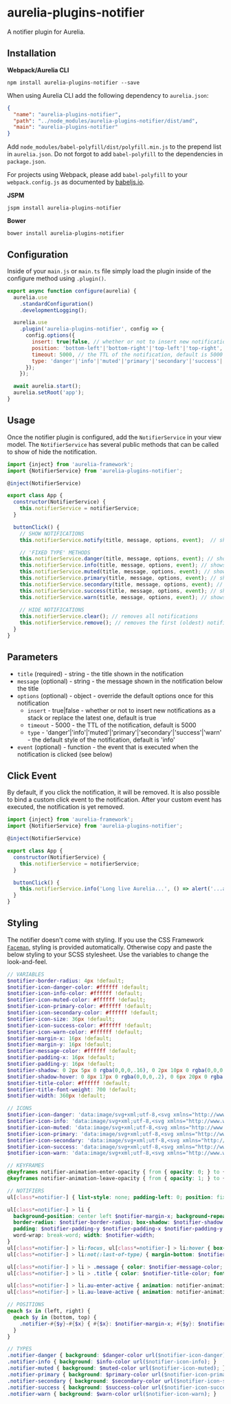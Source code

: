 # aurelia-plugins-notifier

A notifier plugin for Aurelia.

## Installation

**Webpack/Aurelia CLI**

```shell
npm install aurelia-plugins-notifier --save
```

When using Aurelia CLI add the following dependency to `aurelia.json`:

```json
{
  "name": "aurelia-plugins-notifier",
  "path": "../node_modules/aurelia-plugins-notifier/dist/amd",
  "main": "aurelia-plugins-notifier"
}
```

Add `node_modules/babel-polyfill/dist/polyfill.min.js` to the prepend list in `aurelia.json`. Do not forgot to add `babel-polyfill` to the dependencies in `package.json`.

For projects using Webpack, please add `babel-polyfill` to your `webpack.config.js` as documented by [babeljs.io](https://babeljs.io/docs/usage/polyfill/#usage-in-node--browserify--webpack).

**JSPM**

```shell
jspm install aurelia-plugins-notifier
```

**Bower**

```shell
bower install aurelia-plugins-notifier
```

## Configuration

Inside of your `main.js` or `main.ts` file simply load the plugin inside of the configure method using `.plugin()`.

```javascript
export async function configure(aurelia) {
  aurelia.use
    .standardConfiguration()
    .developmentLogging();

  aurelia.use
    .plugin('aurelia-plugins-notifier', config => {
      config.options({
        insert: true|false, // whether or not to insert new notifications as a stack or replace the latest one, default is true
        position: 'bottom-left'|'bottom-right'|'top-left'|'top-right', // the position on the page where to show the notifications, default is 'top-right'
        timeout: 5000, // the TTL of the notification, default is 5000
        type: 'danger'|'info'|'muted'|'primary'|'secondary'|'success'|'warn' // the default style of the notification, default is 'info'
      });
    });

  await aurelia.start();
  aurelia.setRoot('app');
}
```

## Usage

Once the notifier plugin is configured, add the `NotifierService` in your view model. The `NotifierService` has several public methods that can be called to show of hide the notification.
 
```javascript
import {inject} from 'aurelia-framework';
import {NotifierService} from 'aurelia-plugins-notifier';

@inject(NotifierService)

export class App {
  constructor(NotifierService) {
    this.notifierService = notifierService;
  }  

  buttonClick() {
    // SHOW NOTIFICATIONS
    this.notifierService.notify(title, message, options, event);  // shows a notification with default options

    // 'FIXED TYPE' METHODS
    this.notifierService.danger(title, message, options, event); // shows a notification of type 'danger'
    this.notifierService.info(title, message, options, event); // shows a notification of type 'info'
    this.notifierService.muted(title, message, options, event); // shows a notification of type 'muted'
    this.notifierService.primary(title, message, options, event); // shows a notification of type 'primary'
    this.notifierService.secondary(title, message, options, event); // shows a notification of type 'secondary'
    this.notifierService.success(title, message, options, event); // shows a notification of type 'success'
    this.notifierService.warn(title, message, options, event); // shows a notification of type 'warn'
    
    // HIDE NOTIFICATIONS
    this.notifierService.clear(); // removes all notifications
    this.notifierService.remove(); // removes the first (oldest) notification
  }
}
```

## Parameters

* `title` (required) - string - the title shown in the notification
* `message` (optional) - string - the message shown in the notification below the title
* `options` (optional) - object - override the default options once for this notification
  * `insert` - true|false - whether or not to insert new notifications as a stack or replace the latest one, default is true
  * `timeout` - 5000 - the TTL of the notification, default is 5000
  * `type` - 'danger'|'info'|'muted'|'primary'|'secondary'|'success'|'warn' - the default style of the notification, default is 'info'
* `event` (optional) - function - the event that is executed when the notification is clicked (see below)

## Click Event

By default, if you click the notification, it will be removed. It is also possible to bind a custom click event to the notification. After your custom event has executed, the notification is yet removed. 

```javascript
import {inject} from 'aurelia-framework';
import {NotifierService} from 'aurelia-plugins-notifier';

@inject(NotifierService)

export class App {
  constructor(NotifierService) {
    this.notifierService = notifierService;
  }  

  buttonClick() {
    this.notifierService.info('Long live Aurelia...', () => alert('...and long live Aurelia-Plugins!'));
  }
}
```

## Styling

The notifier doesn't come with styling. If you use the CSS Framework [`Faceman`](<http://faceman.io>), styling is provided automatically. Otherwise copy and paste the below styling to your SCSS stylesheet. Use the variables to change the look-and-feel.

```scss
// VARIABLES
$notifier-border-radius: 4px !default;
$notifier-icon-danger-color: #ffffff !default;
$notifier-icon-info-color: #ffffff !default;
$notifier-icon-muted-color: #ffffff !default;
$notifier-icon-primary-color: #ffffff !default;
$notifier-icon-secondary-color: #ffffff !default;
$notifier-icon-size: 36px !default;
$notifier-icon-success-color: #ffffff !default;
$notifier-icon-warn-color: #ffffff !default;
$notifier-margin-x: 16px !default;
$notifier-margin-y: 16px !default;
$notifier-message-color: #ffffff !default;
$notifier-padding-x: 16px !default;
$notifier-padding-y: 16px !default;
$notifier-shadow: 0 2px 5px 0 rgba(0,0,0,.16), 0 2px 10px 0 rgba(0,0,0,.12) !default;
$notifier-shadow-hover: 0 8px 17px 0 rgba(0,0,0,.2), 0 6px 20px 0 rgba(0,0,0,.19) !default;
$notifier-title-color: #ffffff !default;
$notifier-title-font-weight: 700 !default;
$notifier-width: 360px !default;

// ICONS
$notifier-icon-danger: 'data:image/svg+xml;utf-8,<svg xmlns="http://www.w3.org/2000/svg" height="1792" viewBox="0 0 1792 1792" width="1792"><path d="M571 589q-10-25-34-35t-49 0q-108 44-191 127t-127 191q-10 25 0 49t35 34q13 5 24 5 42 0 60-40 34-84 98.5-148.5t148.5-98.5q25-11 35-35t0-49zm942-356l46 46-244 243 68 68q19 19 19 45.5t-19 45.5l-64 64q89 161 89 343 0 143-55.5 273.5t-150 225-225 150-273.5 55.5-273.5-55.5-225-150-150-225-55.5-273.5 55.5-273.5 150-225 225-150 273.5-55.5q182 0 343 89l64-64q19-19 45.5-19t45.5 19l68 68zm8-56q-10 10-22 10-13 0-23-10l-91-90q-9-10-9-23t9-23q10-9 23-9t23 9l90 91q10 9 10 22.5t-10 22.5zm230 230q-11 9-23 9t-23-9l-90-91q-10-9-10-22.5t10-22.5q9-10 22.5-10t22.5 10l91 90q9 10 9 23t-9 23zm41-183q0 14-9 23t-23 9h-96q-14 0-23-9t-9-23 9-23 23-9h96q14 0 23 9t9 23zm-192-192v96q0 14-9 23t-23 9-23-9-9-23v-96q0-14 9-23t23-9 23 9 9 23zm151 55l-91 90q-10 10-22 10-13 0-23-10-10-9-10-22.5t10-22.5l90-91q10-9 23-9t23 9q9 10 9 23t-9 23z" fill="#{$notifier-icon-danger-color}" /></svg>';
$notifier-icon-info: 'data:image/svg+xml;utf-8,<svg xmlns="http://www.w3.org/2000/svg" height="1792" viewBox="0 0 1792 1792" width="1792"><path d="M1152 1376v-160q0-14-9-23t-23-9h-96v-512q0-14-9-23t-23-9h-320q-14 0-23 9t-9 23v160q0 14 9 23t23 9h96v320h-96q-14 0-23 9t-9 23v160q0 14 9 23t23 9h448q14 0 23-9t9-23zm-128-896v-160q0-14-9-23t-23-9h-192q-14 0-23 9t-9 23v160q0 14 9 23t23 9h192q14 0 23-9t9-23zm640 416q0 209-103 385.5t-279.5 279.5-385.5 103-385.5-103-279.5-279.5-103-385.5 103-385.5 279.5-279.5 385.5-103 385.5 103 279.5 279.5 103 385.5z" fill="#{$notifier-icon-info-color}" /></svg>';
$notifier-icon-muted: 'data:image/svg+xml;utf-8,<svg xmlns="http://www.w3.org/2000/svg" height="1792" viewBox="0 0 1792 1792" width="1792"><path d="M1024 1376v-192q0-14-9-23t-23-9h-192q-14 0-23 9t-9 23v192q0 14 9 23t23 9h192q14 0 23-9t9-23zm256-672q0-88-55.5-163t-138.5-116-170-41q-243 0-371 213-15 24 8 42l132 100q7 6 19 6 16 0 25-12 53-68 86-92 34-24 86-24 48 0 85.5 26t37.5 59q0 38-20 61t-68 45q-63 28-115.5 86.5t-52.5 125.5v36q0 14 9 23t23 9h192q14 0 23-9t9-23q0-19 21.5-49.5t54.5-49.5q32-18 49-28.5t46-35 44.5-48 28-60.5 12.5-81zm384 192q0 209-103 385.5t-279.5 279.5-385.5 103-385.5-103-279.5-279.5-103-385.5 103-385.5 279.5-279.5 385.5-103 385.5 103 279.5 279.5 103 385.5z" fill="#{$notifier-icon-muted-color}" /></svg>';
$notifier-icon-primary: 'data:image/svg+xml;utf-8,<svg xmlns="http://www.w3.org/2000/svg" height="1792" viewBox="0 0 1792 1792" width="1792"><path d="M1120 576q0 13-9.5 22.5t-22.5 9.5-22.5-9.5-9.5-22.5q0-46-54-71t-106-25q-13 0-22.5-9.5t-9.5-22.5 9.5-22.5 22.5-9.5q50 0 99.5 16t87 54 37.5 90zm160 0q0-72-34.5-134t-90-101.5-123-62-136.5-22.5-136.5 22.5-123 62-90 101.5-34.5 134q0 101 68 180 10 11 30.5 33t30.5 33q128 153 141 298h228q13-145 141-298 10-11 30.5-33t30.5-33q68-79 68-180zm128 0q0 155-103 268-45 49-74.5 87t-59.5 95.5-34 107.5q47 28 47 82 0 37-25 64 25 27 25 64 0 52-45 81 13 23 13 47 0 46-31.5 71t-77.5 25q-20 44-60 70t-87 26-87-26-60-70q-46 0-77.5-25t-31.5-71q0-24 13-47-45-29-45-81 0-37 25-64-25-27-25-64 0-54 47-82-4-50-34-107.5t-59.5-95.5-74.5-87q-103-113-103-268 0-99 44.5-184.5t117-142 164-89 186.5-32.5 186.5 32.5 164 89 117 142 44.5 184.5z" fill="#{$notifier-icon-primary-color}" /></svg>';
$notifier-icon-secondary: 'data:image/svg+xml;utf-8,<svg xmlns="http://www.w3.org/2000/svg" height="1792" viewBox="0 0 1792 1792" width="1792"><path d="M1696 960q0 26-19 45t-45 19h-224q0 171-67 290l208 209q19 19 19 45t-19 45q-18 19-45 19t-45-19l-198-197q-5 5-15 13t-42 28.5-65 36.5-82 29-97 13v-896h-128v896q-51 0-101.5-13.5t-87-33-66-39-43.5-32.5l-15-14-183 207q-20 21-48 21-24 0-43-16-19-18-20.5-44.5t15.5-46.5l202-227q-58-114-58-274h-224q-26 0-45-19t-19-45 19-45 45-19h224v-294l-173-173q-19-19-19-45t19-45 45-19 45 19l173 173h844l173-173q19-19 45-19t45 19 19 45-19 45l-173 173v294h224q26 0 45 19t19 45zm-480-576h-640q0-133 93.5-226.5t226.5-93.5 226.5 93.5 93.5 226.5z" fill="#{$notifier-icon-secondary-color}" /></svg>';
$notifier-icon-success: 'data:image/svg+xml;utf-8,<svg xmlns="http://www.w3.org/2000/svg" height="1792" viewBox="0 0 1792 1792" width="1792"><path d="M813 1299l614-614q19-19 19-45t-19-45l-102-102q-19-19-45-19t-45 19l-467 467-211-211q-19-19-45-19t-45 19l-102 102q-19 19-19 45t19 45l358 358q19 19 45 19t45-19zm851-883v960q0 119-84.5 203.5t-203.5 84.5h-960q-119 0-203.5-84.5t-84.5-203.5v-960q0-119 84.5-203.5t203.5-84.5h960q119 0 203.5 84.5t84.5 203.5z" fill="#{$notifier-icon-success-color}" /></svg>';
$notifier-icon-warn: 'data:image/svg+xml;utf-8,<svg xmlns="http://www.w3.org/2000/svg" height="1792" viewBox="0 0 1792 1792" width="1792"><path d="M1024 1375v-190q0-14-9.5-23.5t-22.5-9.5h-192q-13 0-22.5 9.5t-9.5 23.5v190q0 14 9.5 23.5t22.5 9.5h192q13 0 22.5-9.5t9.5-23.5zm-2-374l18-459q0-12-10-19-13-11-24-11h-220q-11 0-24 11-10 7-10 21l17 457q0 10 10 16.5t24 6.5h185q14 0 23.5-6.5t10.5-16.5zm-14-934l768 1408q35 63-2 126-17 29-46.5 46t-63.5 17h-1536q-34 0-63.5-17t-46.5-46q-37-63-2-126l768-1408q17-31 47-49t65-18 65 18 47 49z" fill="#{$notifier-icon-warn-color}" /></svg>';

// KEYFRAMES
@keyframes notifier-animation-enter-opacity { from { opacity: 0; } to { opacity: 1; } }
@keyframes notifier-animation-leave-opacity { from { opacity: 1; } to { opacity: 0; } }

// NOTIFIERS
ul[class*=notifier-] { list-style: none; padding-left: 0; position: fixed; }

ul[class*=notifier-] > li {
  background-position: center left $notifier-margin-x; background-repeat: no-repeat; background-size: $notifier-icon-size;
  border-radius: $notifier-border-radius; box-shadow: $notifier-shadow; cursor: pointer;
  padding: $notifier-padding-y $notifier-padding-x $notifier-padding-y ($notifier-icon-size + 2 * $notifier-padding-x);
  word-wrap: break-word; width: $notifier-width;
}
ul[class*=notifier-] > li:focus, ul[class*=notifier-] > li:hover { box-shadow: $notifier-shadow-hover; }
ul[class*=notifier-] > li:not(:last-of-type) { margin-bottom: $notifier-margin-y; }

ul[class*=notifier-] > li > .message { color: $notifier-message-color; }
ul[class*=notifier-] > li > .title { color: $notifier-title-color; font-weight: $notifier-title-font-weight; }

ul[class*=notifier-] > li.au-enter-active { animation: notifier-animation-enter-opacity .5s; }
ul[class*=notifier-] > li.au-leave-active { animation: notifier-animation-leave-opacity .5s; }

// POSITIONS
@each $x in (left, right) {
  @each $y in (bottom, top) {
    .notifier-#{$y}-#{$x} { #{$x}: $notifier-margin-x; #{$y}: $notifier-margin-y; }
  }
}

// TYPES
.notifier-danger { background: $danger-color url($notifier-icon-danger); }
.notifier-info { background: $info-color url($notifier-icon-info); }
.notifier-muted { background: $muted-color url($notifier-icon-muted); }
.notifier-primary { background: $primary-color url($notifier-icon-primary); }
.notifier-secondary { background: $secondary-color url($notifier-icon-secondary); }
.notifier-success { background: $success-color url($notifier-icon-success); }
.notifier-warn { background: $warn-color url($notifier-icon-warn); }
```